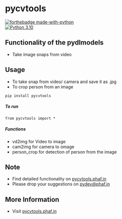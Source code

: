 # pycvtools

[![forthebadge made-with-python](http://ForTheBadge.com/images/badges/made-with-python.svg)](https://www.python.org/)                 
[![Python 3.10](https://img.shields.io/badge/python-3.10-blue.svg)](https://www.python.org/downloads/)   

## Functionality of the pydlmodels

- Take image snaps from video 

## Usage

- To take snap from video/ camera and save it as .jpg
- To crop person from an image

```
pip install pycvtools
```
##### To run
```
from pycvtools import *
```
##### Functions
* vd2img for Video to image
* cam2img for camera to omage
* person_crop for detection of person from the image

## Note 
- Find detailed functionality on [pycvtools.phaf.in](http://pycvtools.phaf.in)
- Please drop your suggestions on pydev@phaf.in 

## More Information
- Visit [pycvtools.phaf.in](http://pycvtools.phaf.in)

